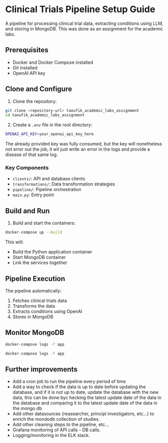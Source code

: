 # Clinical Trials Pipeline Setup Guide

A pipeline for processing clinical trial data, extracting conditions using LLM, and storing in MongoDB. This was done as an assignment for the academic labs.

## Prerequisites
- Docker and Docker Compose installed
- Git installed
- OpenAI API key

## Clone and Configure
1. Clone the repository:

```bash
git clone <repository-url> taoufik_academic_labs_assignment
cd taoufik_academic_labs_assignment
```
2. Create a `.env` file in the root directory:

```bash
OPENAI_API_KEY=your_openai_api_key_here
```
The already provided key was fully consumed, but the key will nonetheless not error out the job, it wil just write an error in the logs and provide a disease of that same log.


### Key Components
- `clients/`: API and database clients
- `transformations/`: Data transformation strategies
- `pipeline/`: Pipeline orchestration
- `main.py`: Entry point

## Build and Run
1. Build and start the containers:

```bash
docker-compose up --build
```

This will:
- Build the Python application container
- Start MongoDB container
- Link the services together

## Pipeline Execution
The pipeline automatically:
1. Fetches clinical trials data
2. Transforms the data
3. Extracts conditions using OpenAI
4. Stores in MongoDB

## Monitor MongoDB

```bash
docker-compose logs -f app
```

```bash
docker-compose logs -f app
```

## Further improvements
* Add a cron job to run the pipeline every period of time
* Add a way to check if the data is up to date before updating the database, and if it is not up to date, update the database with the new data, this can be done byc hecking the latest update date of the data in the database and comparing it to the latest update date of the data in the mongo db
* Add other datasources (reasearcher, principl investigators, etc...) to enrich the mondodb collection of studies.
* Add other cleaning steps to the pipeline, etc...
* Grafana monitoring of API calls - DB calls.
* Logging/monitoring in the ELK stack.